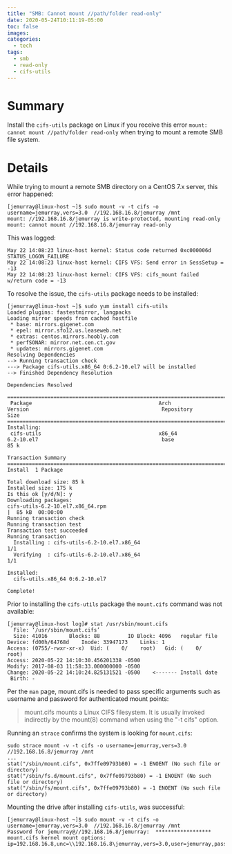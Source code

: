 ```yaml
---
title: "SMB: Cannot mount //path/folder read-only"
date: 2020-05-24T10:11:19-05:00
toc: false
images:
categories:
  - tech
tags: 
  - smb
  - read-only
  - cifs-utils
---
```


# Summary

Install the `cifs-utils` package on Linux if you receive this error `mount: cannot mount //path/folder read-only` when trying to mount a remote SMB file system.


# Details

While trying to mount a remote SMB directory on a CentOS 7.x server, this error happened:

```
[jemurray@linux-host ~]$ sudo mount -v -t cifs -o username=jemurray,vers=3.0  //192.168.16.8/jemurray /mnt
mount: //192.168.16.8/jemurray is write-protected, mounting read-only
mount: cannot mount //192.168.16.8/jemurray read-only
```

This was logged:

```
May 22 14:08:23 linux-host kernel: Status code returned 0xc000006d STATUS_LOGON_FAILURE
May 22 14:08:23 linux-host kernel: CIFS VFS: Send error in SessSetup = -13
May 22 14:08:23 linux-host kernel: CIFS VFS: cifs_mount failed w/return code = -13
```

To resolve the issue, the `cifs-utils` package needs to be installed:

```
[jemurray@linux-host ~]$ sudo yum install cifs-utils
Loaded plugins: fastestmirror, langpacks
Loading mirror speeds from cached hostfile
 * base: mirrors.gigenet.com
 * epel: mirror.sfo12.us.leaseweb.net
 * extras: centos.mirrors.hoobly.com
 * perfSONAR: mirror.net.cen.ct.gov
 * updates: mirrors.gigenet.com
Resolving Dependencies
--> Running transaction check
---> Package cifs-utils.x86_64 0:6.2-10.el7 will be installed
--> Finished Dependency Resolution

Dependencies Resolved

===============================================================================================================================================================================================
 Package                                         Arch                                        Version                                           Repository                                 Size
===============================================================================================================================================================================================
Installing:
 cifs-utils                                      x86_64                                      6.2-10.el7                                        base                                       85 k

Transaction Summary
===============================================================================================================================================================================================
Install  1 Package

Total download size: 85 k
Installed size: 175 k
Is this ok [y/d/N]: y
Downloading packages:
cifs-utils-6.2-10.el7.x86_64.rpm                                                                                                                                        |  85 kB  00:00:00
Running transaction check
Running transaction test
Transaction test succeeded
Running transaction
  Installing : cifs-utils-6.2-10.el7.x86_64                                                                                                                                                1/1
  Verifying  : cifs-utils-6.2-10.el7.x86_64                                                                                                                                                1/1

Installed:
  cifs-utils.x86_64 0:6.2-10.el7

Complete!
```

Prior to installing the `cifs-utils` package the `mount.cifs` command was not available:

```
[jemurray@linux-host log]# stat /usr/sbin/mount.cifs
  File: ‘/usr/sbin/mount.cifs’
  Size: 41016     	Blocks: 88         IO Block: 4096   regular file
Device: fd00h/64768d	Inode: 33947173    Links: 1
Access: (0755/-rwxr-xr-x)  Uid: (    0/    root)   Gid: (    0/    root)
Access: 2020-05-22 14:10:30.456201338 -0500
Modify: 2017-08-03 11:58:33.000000000 -0500
Change: 2020-05-22 14:10:24.825131521 -0500    <------- Install date
 Birth: -
```

Per the `man` page, mount.cifs is needed to pass specific arguments such as username and password for authenticated mount points:

> mount.cifs mounts a Linux CIFS filesystem. It is usually invoked indirectly by the mount(8) command when using the "-t cifs" option.

Running an `strace` confirms the system is looking for `mount.cifs`:

```
sudo strace mount -v -t cifs -o username=jemurray,vers=3.0  //192.168.16.8/jemurray /mnt
...
stat("/sbin/mount.cifs", 0x7ffe09793b80) = -1 ENOENT (No such file or directory)
stat("/sbin/fs.d/mount.cifs", 0x7ffe09793b80) = -1 ENOENT (No such file or directory)
stat("/sbin/fs/mount.cifs", 0x7ffe09793b80) = -1 ENOENT (No such file or directory)
```

Mounting the drive after installing `cifs-utils`, was successful:

```
[jemurray@linux-host ~]$ sudo mount -v -t cifs -o username=jemurray,vers=3.0  //192.168.16.8/jemurray /mnt
Password for jemurray@//192.168.16.8/jemurray:  ******************
mount.cifs kernel mount options: ip=192.168.16.8,unc=\\192.168.16.8\jemurray,vers=3.0,user=jemurray,pass=***************
```
